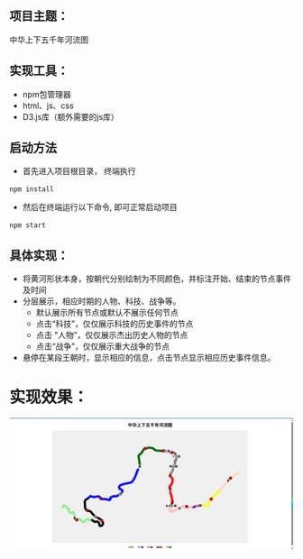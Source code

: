 ## 项目主题：
中华上下五千年河流图

## 实现工具：
- npm包管理器
- html、js、css
- D3.js库（额外需要的js库）

## 启动方法
- 首先进入项目根目录， 终端执行
```
npm install
```


- 然后在终端运行以下命令,  即可正常启动项目
```
npm start
```

## 具体实现：

- 将黄河形状本身，按朝代分别绘制为不同颜色，并标注开始、结束的节点事件及时间
- 分层展示，相应时期的人物、科技、战争等。
	- 默认展示所有节点或默认不展示任何节点
	- 点击“科技”，仅仅展示科技的历史事件的节点
	- 点击  "人物”，仅仅展示杰出历史人物的节点
	- 点击“战争”，仅仅展示重大战争的节点
 - 悬停在某段王朝时，显示相应的信息，点击节点显示相应历史事件信息。


# 实现效果：

![这是图片](assets/images/result.png "Magic Gardens")


